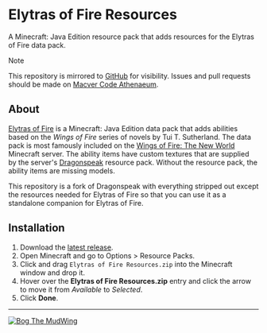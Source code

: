 # Elytras of Fire Resources

 A Minecraft: Java Edition resource pack that adds resources for the Elytras of Fire data pack.

 > [!NOTE]
 > This repository is mirrored to [GitHub](https://github.com/BogTheMudWing/Elytras-of-Fire-Resources) for visibility. Issues and pull requests should be made on [Macver Code Athenaeum](https://code.macver.org/Bog/Elytras-of-Fire-Resources).
 
 ## About

 [Elytras of Fire](https://github.com/iHeronGH/Elytras-of-Fire) is a Minecraft: Java Edition data pack that adds abilities based on the *Wings of Fire* series of novels by Tui T. Sutherland. The data pack is most famously included on the [Wings of Fire: The New World](https://woftnw.org) Minecraft server. The ability items have custom textures that are supplied by the server's [Dragonspeak](https://github.com/WOFTNW/Dragonspeak) resource pack. Without the resource pack, the ability items are missing models.

 This repository is a fork of Dragonspeak with everything stripped out except the resources needed for Elytras of Fire so that you can use it as a standalone companion for Elytras of Fire.

## Installation

1. Download the [latest release](https://code.macver.org/Bog/Elytras-of-Fire-Resources/releases/latest).
2. Open Minecraft and go to Options > Resource Packs.
3. Click and drag `Elytras of Fire Resources.zip` into the Minecraft window and drop it.
4. Hover over the **Elytras of Fire Resources.zip** entry and click the arrow to move it from *Available* to *Selected*.
5. Click **Done**.

---

[![Bog The MudWing](https://blog.macver.org/content/images/2025/07/Stamp-Colored-Small-Shadow.png)](https://blog.macver.org/about-me)
